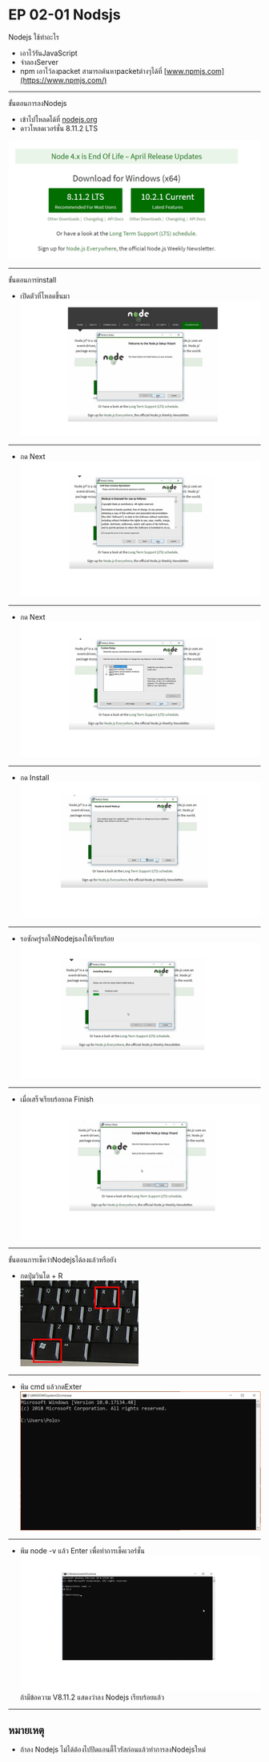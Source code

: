 # EP 02-01  Nodsjs
Nodejs ใช้ทำอะไร
* เอาไว้รันJavaScript
*  จำลองServer 
* npm เอาไว้ลงpacket สามารถค้นหาpacketต่างๆได้ที่ [www.npmjs.com](https://www.npmjs.com/)
---
ขั้นตอนการลงNodejs
- เข้าไปโหลดได้ที่ [nodejs.org](https://nodejs.org/en/)
- ดาวโหลดเวอร์ชั่น 8.11.2 LTS

![alt text](images/EP02-01nodejs/1.png)  

---
ขั้นตอนการinstall
* เปิดตัวที่โหลดขึ้นมา
![alt text](images/EP02-01nodejs/2.png) 
--- 

* กด Next
![alt text](images/EP02-01nodejs/3.png)  
---

* กด Next
![alt text](images/EP02-01nodejs/4.png)  
---

* กด Install
![alt text](images/EP02-01nodejs/5.png)
---  

* รอซักครู่รอให้Nodejsลงให้เรียบร้อย
![alt text](images/EP02-01nodejs/6.png)  
---

* เมื่อเสร็จเรียบร้อยกด Finish 
![alt text](images/EP02-01nodejs/7.png)  
---

ขั้นตอนการเช็คว่าNodejsได้ลงแล้วหรือยัง
* กดปุ่มวินโด + R      
![alt text](images/EP02-01nodejs/12.jpg)
---

* พิม cmd แล้วกดExter
![alt text](images/EP02-01nodejs/13.png)
---

* พิม node -v แล้ว Enter เพื่อทำการเช็คเวอร์ชั่น
![alt text](images/EP02-01nodejs/9.png)
ถ้ามีข้อความ V8.11.2 แสดงว่าลง Nodejs เรียบร้อยแล้ว 
---
## หมายเหตุ
* ถ้าลง Nodejs ไม่ได้ต้องไปปิดแอนตี้ไวรัสก่อนแล้วทำการลงNodejsใหม่